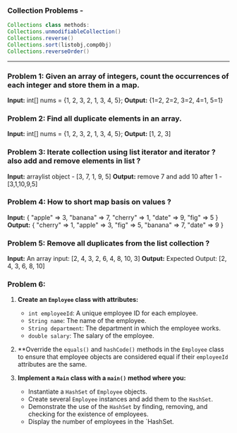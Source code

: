 ### Collection Problems - 
```java
Collections class methods:
Collections.unmodifiableCollection()
Collections.reverse()
Collections.sort(listobj,comp0bj)
Collections.reverseOrder()
```
---	

### Problem 1: Given an array of integers, count the occurrences of each integer and store them in a map.

**Input:** int[] nums = {1, 2, 3, 2, 1, 3, 4, 5};
**Output:** {1=2, 2=2, 3=2, 4=1, 5=1}

### Problem 2: Find all duplicate elements in an array.

**Input:** int[] nums = {1, 2, 3, 2, 1, 3, 4, 5};
**Output:** [1, 2, 3]

### Problem 3: Iterate collection using list iterator and iterator ? also add and remove elements in list ?

**Input:** arraylist object - [3, 7, 1, 9, 5]
**Output:** remove 7 and add 10 after 1 - [3,1,10,9,5]

### Problem 4: How to short map basis on values ?

**Input:** { "apple" => 3, "banana" => 7, "cherry" => 1, "date" => 9, "fig" => 5 }
**Output:** { "cherry" => 1, "apple" => 3, "fig" => 5, "banana" => 7, "date" => 9 }

### Problem 5:  Remove all duplicates from the list collection ?

**Input:** An array input: [2, 4, 3, 2, 6, 4, 8, 10, 3]
**Output:** Expected Output: [2, 4, 3, 6, 8, 10]

### Problem 6: 
1. **Create an `Employee` class with attributes:**
    - `int employeeId`: A unique employee ID for each employee.
    - `String name`: The name of the employee.
    - `String department`: The department in which the employee works.
    - `double salary`: The salary of the employee.

2. **Override the `equals()` and `hashCode()` methods in the `Employee` class to ensure that employee objects are considered equal if their `employeeId` attributes are the same.

3. **Implement a `Main` class with a `main()` method where you:**
    - Instantiate a `HashSet` of `Employee` objects.
    - Create several `Employee` instances and add them to the `HashSet`.
    - Demonstrate the use of the `HashSet` by finding, removing, and checking for the existence of employees.
    - Display the number of employees in the `HashSet.

